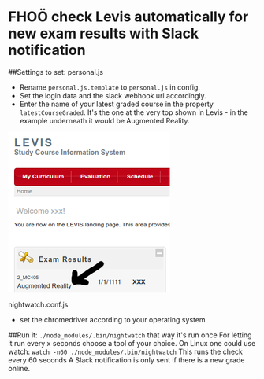 # FHOÖ check Levis automatically for new exam results with Slack notification

##Settings to set:
personal.js
- Rename `personal.js.template` to `personal.js` in config. 
- Set the login data and the slack webhook url accordingly.
- Enter the name of your latest graded course in the property `latestCourseGraded`. It's the one at the very top shown in Levis - in the example underneath it would be Augmented Reality.

![Screenshot](/screenshot.png)


nightwatch.conf.js
- set the chromedriver according to your operating system

##Run it:
`./node_modules/.bin/nightwatch`
that way it's run once
For letting it run every x seconds choose a tool of your choice. 
On Linux one could use watch:
`watch -n60 ./node_modules/.bin/nightwatch`
This runs the check every 60 seconds
A Slack notification is only sent if there is a new grade online.
